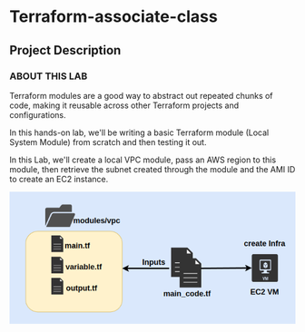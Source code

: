 # Terraform-associate-class

## Project Description

### ABOUT THIS LAB

Terraform modules are a good way to abstract out repeated chunks of code, making it reusable across other Terraform projects and configurations. 

In this hands-on lab, we'll be writing a basic Terraform module (Local System Module) from scratch and then testing it out.

In this Lab, we'll create a local VPC module, pass an AWS region to this module, then retrieve the subnet created through the module and the AMI ID to create an EC2 instance.

![Project Description by image](./media/project_describe.png)